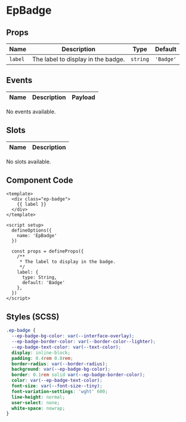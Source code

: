 # EpBadge



## Props
| Name | Description | Type | Default |
|------|-------------|------|---------|
| `label` | The label to display in the badge. | `string` | `'Badge'` |

## Events
| Name    | Description                 | Payload    |
|---------|-----------------------------|------------|
No events available.

## Slots
| Name | Description |
|------|-------------|
No slots available.

## Component Code

```vue
<template>
  <div class="ep-badge">
    {{ label }}
  </div>
</template>

<script setup>
  defineOptions({
    name: 'EpBadge'
  })

  const props = defineProps({
    /**
     * The label to display in the badge.
     */
    label: {
      type: String,
      default: 'Badge'
    },
  })
</script>

```


## Styles (SCSS)

```scss
.ep-badge {
  --ep-badge-bg-color: var(--interface-overlay);
  --ep-badge-border-color: var(--border-color--lighter);
  --ep-badge-text-color: var(--text-color);
  display: inline-block;
  padding: 0.4rem 0.8rem;
  border-radius: var(--border-radius);
  background: var(--ep-badge-bg-color);
  border: 0.1rem solid var(--ep-badge-border-color);
  color: var(--ep-badge-text-color);
  font-size: var(--font-size--tiny);
  font-variation-settings: 'wght' 600;
  line-height: normal;
  user-select: none;
  white-space: nowrap;
}
```